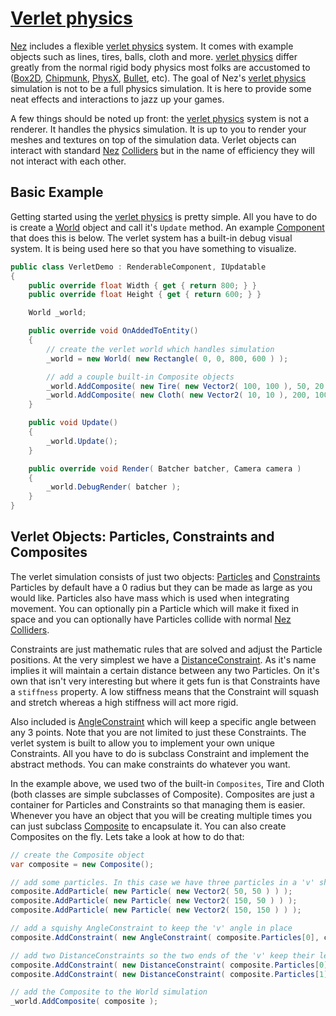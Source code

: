 # [Verlet physics](https://github.com/prime31/Nez/tree/master/Nez.Portable/Physics/Verlet)

[Nez](https://github.com/prime31/Nez) includes a flexible [verlet physics](https://github.com/prime31/Nez/tree/master/Nez.Portable/Physics/Verlet) system. It comes with example objects such as lines, tires, balls, cloth and more. [verlet physics](https://github.com/prime31/Nez/tree/master/Nez.Portable/Physics/Verlet) differ greatly from the normal rigid body physics most folks are accustomed to \([Box2D](https://box2d.org/), [Chipmunk](https://chipmunk-physics.net/), [PhysX](https://www.geforce.com/hardware/technology/physx), [Bullet](https://pybullet.org/wordpress/), etc\). The goal of Nez's [verlet physics](https://github.com/prime31/Nez/tree/master/Nez.Portable/Physics/Verlet) simulation is not to be a full physics simulation. It is here to provide some neat effects and interactions to jazz up your games.

A few things should be noted up front: the [verlet physics](https://github.com/prime31/Nez/tree/master/Nez.Portable/Physics/Verlet) system is not a renderer. It handles the physics simulation. It is up to you to render your meshes and textures on top of the simulation data. Verlet objects can interact with standard [Nez](https://github.com/prime31/Nez) [Colliders](https://github.com/prime31/Nez/tree/master/Nez.Portable/ECS/Components/Physics/Colliders) but in the name of efficiency they will not interact with each other.

## Basic Example

Getting started using the [verlet physics](https://github.com/prime31/Nez/tree/master/Nez.Portable/Physics/Verlet) is pretty simple. All you have to do is create a [World](https://github.com/prime31/Nez/blob/master/Nez.Portable/Physics/Verlet/VerletWorld.cs) object and call it's `Update` method. An example [Component](https://github.com/prime31/Nez/blob/master/Nez.Portable/ECS/Component.cs) that does this is below. The verlet system has a built-in debug visual system. It is being used here so that you have something to visualize.

```csharp
public class VerletDemo : RenderableComponent, IUpdatable
{
    public override float Width { get { return 800; } }
    public override float Height { get { return 600; } }

    World _world;

    public override void OnAddedToEntity()
    {
        // create the verlet world which handles simulation
        _world = new World( new Rectangle( 0, 0, 800, 600 ) );

        // add a couple built-in Composite objects
        _world.AddComposite( new Tire( new Vector2( 100, 100 ), 50, 20 ) );
        _world.AddComposite( new Cloth( new Vector2( 10, 10 ), 200, 100 ) );
    }

    public void Update()
    {
        _world.Update();
    }

    public override void Render( Batcher batcher, Camera camera )
    {
        _world.DebugRender( batcher );
    }
}
```

## Verlet Objects: Particles, Constraints and Composites

The verlet simulation consists of just two objects: [Particles](https://github.com/prime31/Nez/blob/master/Nez.Portable/Physics/Verlet/Particle.cs) and [Constraints](https://github.com/prime31/Nez/tree/master/Nez.Portable/Physics/Verlet/Constraints) Particles by default have a 0 radius but they can be made as large as you would like. Particles also have mass which is used when integrating movement. You can optionally pin a Particle which will make it fixed in space and you can optionally have Particles collide with normal [Nez](https://github.com/prime31/Nez) [Colliders](https://github.com/prime31/Nez/tree/master/Nez.Portable/ECS/Components/Physics/Colliders).

Constraints are just mathematic rules that are solved and adjust the Particle positions. At the very simplest we have a [DistanceConstraint](https://github.com/prime31/Nez/blob/master/Nez.Portable/Physics/Verlet/Constraints/DistanceConstraint.cs). As it's name implies it will maintain a certain distance between any two Particles. On it's own that isn't very interesting but where it gets fun is that Constraints have a `stiffness` property. A low stiffness means that the Constraint will squash and stretch whereas a high stiffness will act more rigid.

Also included is [AngleConstraint](https://github.com/prime31/Nez/blob/master/Nez.Portable/Physics/Verlet/Constraints/AngleConstraint.cs) which will keep a specific angle between any 3 points. Note that you are not limited to just these Constraints. The verlet system is built to allow you to implement your own unique Constraints. All you have to do is subclass Constraint and implement the abstract methods. You can make constraints do whatever you want.

In the example above, we used two of the built-in `Composites`, Tire and Cloth \(both classes are simple subclasses of Composite\). Composites are just a container for Particles and Constraints so that managing them is easier. Whenever you have an object that you will be creating multiple times you can just subclass [Composite](https://github.com/prime31/Nez/blob/master/Nez.Portable/Physics/Verlet/Composites/Composite.cs) to encapsulate it. You can also create Composites on the fly. Lets take a look at how to do that:

```csharp
// create the Composite object
var composite = new Composite();

// add some particles. In this case we have three particles in a 'v' shape
composite.AddParticle( new Particle( new Vector2( 50, 50 ) ) );
composite.AddParticle( new Particle( new Vector2( 150, 50 ) ) );
composite.AddParticle( new Particle( new Vector2( 150, 150 ) ) );

// add a squishy AngleConstraint to keep the 'v' angle in place
composite.AddConstraint( new AngleConstraint( composite.Particles[0], composite.Particles[1], composite.Particles[2], 0.1f ) );

// add two DistanceConstraints so the two ends of the 'v' keep their length fairly constant (0.8 stiffness so there is a little give)
composite.AddConstraint( new DistanceConstraint( composite.Particles[0], composite.Particles[1], 0.8f ) );
composite.AddConstraint( new DistanceConstraint( composite.Particles[1], composite.Particles[2], 0.8f ) );

// add the Composite to the World simulation
_world.AddComposite( composite );
```

